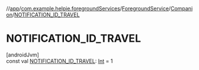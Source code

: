 //[app](../../../../index.md)/[com.example.helpie.foregroundServices](../../index.md)/[ForegroundService](../index.md)/[Companion](index.md)/[NOTIFICATION_ID_TRAVEL](-n-o-t-i-f-i-c-a-t-i-o-n_-i-d_-t-r-a-v-e-l.md)

# NOTIFICATION_ID_TRAVEL

[androidJvm]\
const val [NOTIFICATION_ID_TRAVEL](-n-o-t-i-f-i-c-a-t-i-o-n_-i-d_-t-r-a-v-e-l.md): [Int](https://kotlinlang.org/api/latest/jvm/stdlib/kotlin/-int/index.html) = 1
